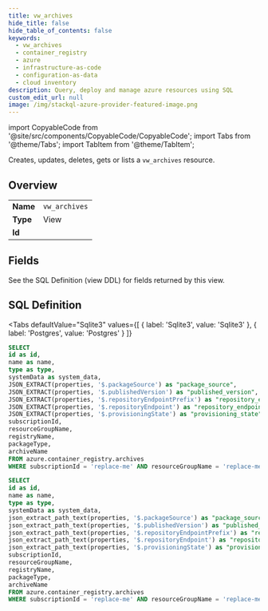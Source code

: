 ```yaml
--- 
title: vw_archives
hide_title: false
hide_table_of_contents: false
keywords:
  - vw_archives
  - container_registry
  - azure
  - infrastructure-as-code
  - configuration-as-data
  - cloud inventory
description: Query, deploy and manage azure resources using SQL
custom_edit_url: null
image: /img/stackql-azure-provider-featured-image.png
---
```


import CopyableCode from '@site/src/components/CopyableCode/CopyableCode';
import Tabs from '@theme/Tabs';
import TabItem from '@theme/TabItem';

Creates, updates, deletes, gets or lists a <code>vw_archives</code> resource.

## Overview
<table><tbody>
<tr><td><b>Name</b></td><td><code>vw_archives</code></td></tr>
<tr><td><b>Type</b></td><td>View</td></tr>
<tr><td><b>Id</b></td><td><CopyableCode code="azure.container_registry.vw_archives" /></td></tr>
</tbody></table>

## Fields

See the SQL Definition (view DDL) for fields returned by this view.

## SQL Definition

<Tabs
defaultValue="Sqlite3"
values={[
{ label: 'Sqlite3', value: 'Sqlite3' },
{ label: 'Postgres', value: 'Postgres' }
]}
>
<TabItem value="Sqlite3">

```sql
SELECT
id as id,
name as name,
type as type,
systemData as system_data,
JSON_EXTRACT(properties, '$.packageSource') as "package_source",
JSON_EXTRACT(properties, '$.publishedVersion') as "published_version",
JSON_EXTRACT(properties, '$.repositoryEndpointPrefix') as "repository_endpoint_prefix",
JSON_EXTRACT(properties, '$.repositoryEndpoint') as "repository_endpoint",
JSON_EXTRACT(properties, '$.provisioningState') as "provisioning_state",
subscriptionId,
resourceGroupName,
registryName,
packageType,
archiveName
FROM azure.container_registry.archives
WHERE subscriptionId = 'replace-me' AND resourceGroupName = 'replace-me' AND registryName = 'replace-me' AND packageType = 'replace-me';
```

</TabItem>
<TabItem value="Postgres">

```sql
SELECT
id as id,
name as name,
type as type,
systemData as system_data,
json_extract_path_text(properties, '$.packageSource') as "package_source",
json_extract_path_text(properties, '$.publishedVersion') as "published_version",
json_extract_path_text(properties, '$.repositoryEndpointPrefix') as "repository_endpoint_prefix",
json_extract_path_text(properties, '$.repositoryEndpoint') as "repository_endpoint",
json_extract_path_text(properties, '$.provisioningState') as "provisioning_state",
subscriptionId,
resourceGroupName,
registryName,
packageType,
archiveName
FROM azure.container_registry.archives
WHERE subscriptionId = 'replace-me' AND resourceGroupName = 'replace-me' AND registryName = 'replace-me' AND packageType = 'replace-me';
```

</TabItem>
</Tabs>
